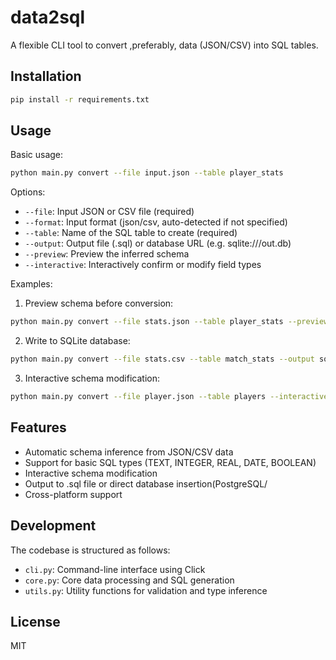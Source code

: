 # data2sql

A flexible CLI tool to convert ,preferably, data (JSON/CSV) into SQL tables.

## Installation

```bash
pip install -r requirements.txt
```

## Usage

Basic usage:
```bash
python main.py convert --file input.json --table player_stats
```

Options:
- `--file`: Input JSON or CSV file (required)
- `--format`: Input format (json/csv, auto-detected if not specified)
- `--table`: Name of the SQL table to create (required)
- `--output`: Output file (.sql) or database URL (e.g. sqlite:///out.db)
- `--preview`: Preview the inferred schema
- `--interactive`: Interactively confirm or modify field types

Examples:

1. Preview schema before conversion:
```bash
python main.py convert --file stats.json --table player_stats --preview
```

2. Write to SQLite database:
```bash
python main.py convert --file stats.csv --table match_stats --output sqlite:///football.db
```

3. Interactive schema modification:
```bash
python main.py convert --file player.json --table players --interactive
```

## Features

- Automatic schema inference from JSON/CSV data
- Support for basic SQL types (TEXT, INTEGER, REAL, DATE, BOOLEAN)
- Interactive schema modification
- Output to .sql file or direct database insertion(PostgreSQL/
- Cross-platform support

## Development

The codebase is structured as follows:
- `cli.py`: Command-line interface using Click
- `core.py`: Core data processing and SQL generation
- `utils.py`: Utility functions for validation and type inference

## License

MIT

